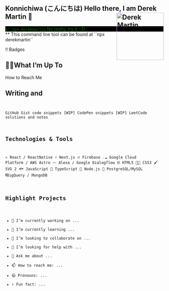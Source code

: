 <h2>Konnichiwa (こんにちは) Hello there, I am Derek Martin 👋 
  <img src='https://avatars.githubusercontent.com/u/59883894?s=400&u=6874854833582701f165195a76ad51f422af94bf&v=4' alt='Derek Martin' style="float:right;" height="150" width='150' />
</h2>


<div style='background-color:black; color:green'>
  <code>$: npx derekmartin</code>
  <span>No really, try it :-D</span>
</div>
** This command line tool can be found at ``npx derekmartin``

!! Badges 

## 
## 🏋️‍♂️What I’m Up To
How to Reach Me 

## Writing and <code />

GitHub Gist code snippets
[WIP] CodePen snippets
[WIP] LeetCode solutions and notes

## Technologies & Tools
⚛️ React / ReactNative
⚡️ Next.js
🔥 Firebase
☄☁ Google Cloud Platform / AWS Astro
〰️ Alexa / Google Dialogflow
🤓 HTML5
💅🏼 CSS3
🖌️ SVG 2
🐟 JavaScript
🚀 TypeScript
🤖 Node.js
🥞 PostgreSQL/MySQL
🕴️BigQuery / MongoDB

## Highlight Projects

- 🔭 I’m currently working on ...
- 🌱 I’m currently learning ...
- 👯 I’m looking to collaborate on ...
- 🤔 I’m looking for help with ...
- 💬 Ask me about ...
- 📫 How to reach me: ...
- 😄 Pronouns: ...
- ⚡ Fun fact: ...
<!--
**derekmartinjs/derekmartinjs** is a ✨ _special_ ✨ repository because its `README.md` (this file) appears on your GitHub profile.

Here are some ideas to get you started:


-->
